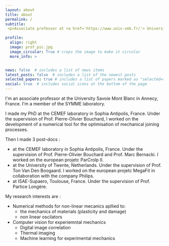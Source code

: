 ```yaml
---
layout: about
title: about
permalink: /
subtitle: 
 <p>Associate professor at <a href='https://www.univ-smb.fr/'> Université Savoie Mont Blanc</a>, <a href='https://www.univ-smb.fr/symme/'>SYMME laboratory</a>,France.</p>

profile:
  align: right
  image: prof_pic.jpg
  image_circular: True # crops the image to make it circular
  more_info: >


news: false  # includes a list of news items
latest_posts: false  # includes a list of the newest posts
selected_papers: true # includes a list of papers marked as "selected={true}"
social: true  # includes social icons at the bottom of the page
---
```


I'm an associate professor at the University Savoie Mont Blanc in Annecy, France. 
I'm a member of the SYMME laboratory.

I made my PhD at the CEMEF laboratory in Sophia Antipolis, France. Under the supervision of Prof. Pierre-Olivier Bouchard, I worked on the development of a numerical tool for the optimisation of mechanical joining processes.

Then I made 3 post-docs :
- at the CEMEF laboratory in Sophia Antipolis, France. Under the supervision of Prof. Pierre-Olivier Bouchard and Prof. Marc Bernacki.
I worked on the european projetc ParCrolp II.
- at the University of Twente, Netherlands. Under the supervision of Prof. Ton Van Den Boogaard.
I worked on the european projetc MegaFit in collaboration with the company Philips.
- at ISAE-Supaero, Toulouse, France. Under the supervision of Prof. Partice Longère.

My research interests are :
- Numerical methods for non-linear mecanics apllied to:
  - the mechanics of materials (plasticity and damage)
  - non linear oscilators
- Computer vision for experiemntal mechanics
  - Digital image correlation
  - Thermal imaging
  - Machine learning for experimental mechanics

